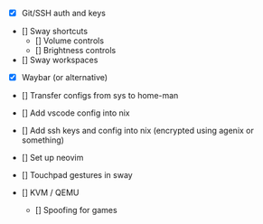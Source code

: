 - [x] Git/SSH auth and keys
- [] Sway shortcuts
    - [] Volume controls
    - [] Brightness controls
- [] Sway workspaces
- [x] Waybar (or alternative)
- [] Transfer configs from sys to home-man
- [] Add vscode config into nix
- [] Add ssh keys and config into nix (encrypted using agenix or something)
- [] Set up neovim
- [] Touchpad gestures in sway

- [] KVM / QEMU
    - [] Spoofing for games
